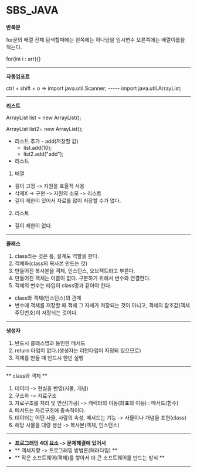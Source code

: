 # SBS_JAVA
**반복문**


for문의 배열 전체 탐색할때에는 왼쪽에는 하나담을 임시변수 오른쪽에는 배열이름을 적는다.

for(int i : arr){}

---
**자동임포트**

ctrl + shift + o
  => import java.util.Scanner; ----- import java.util.ArrayList;

---

**리스트**

ArrayList<Integer> list = new ArrayList<Integer>();

ArrayList<String> list2= new ArrayList<String>();

* 리스트 추가 - add(저장할 값)
  * list.add(10);
  * list2.add("add");
* 리스트

1. 배열
- 길이 고정 -> 자원을 효율적 사용
- 삭제X -> 구현 -> 자원의 소모 -> 리스트
- 길이 제한이 있어서 자료를 많이 저장할 수가 없다.

2. 리스트
- 길이 제한이 없다.

---
**클래스**

1. class라는 것은 틀, 설계도 역할을 한다.
2. 객체화(class의 복사본 만드는 것)
3. 만들어진 복사본을 객체, 인스턴스, 오브젝트라고 부른다.
4. 만들어진 객체는 이름이 없다. 구분하기 위해서 변수와 연결한다.
5. 객체의 변수는 타입이 class명과 같아야 한다.

* class와 객체(인스턴스)의 관계
* 변수에 객체를 저장할 때 객체 그 자체가 저장되는 것이 아니고, 객체의 참조값(객체주민번호)이 저장되는 것이다.
---
**생성자**

1. 반드시 클래스명과 동인한 메서드
2. return 타입이 없다.(생성자는 리턴타입이 지정되 있으므로)
3. 객체를 만들 때 반드시 한번 실행
---
** class와 객체 **

1. 데이터 -> 현실을 반영(사물, 개념)
2. 구조화 -> 자료구조
3. 자료구조를 처리 및 연산(가공) -> 캐릭터의 이동(좌표의 이동) : 메서드(함수)
4. 메서드는 자료구조에 종속적이다.
5. 데이터는 어떤 사물, 사람의 속성, 메서드는 기능 -> 사물이나 개념을 표현(class)
6. 해당 사물을 대량 생산 -> 복사본(객체, 인스턴스)
---
- **프로그래밍 4대 요소 -> 문제해결에 있어서**
- ** 객체지향 -> 프로그래밍 방법론(패러다임) **
- ** 작은 소프트웨어(객체)를 쌓아서 더 큰 소프트웨어를 만드는 방식 **
---
